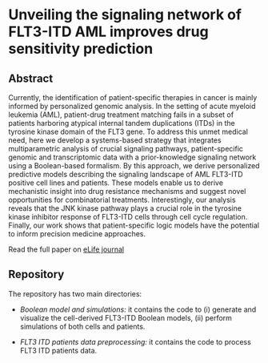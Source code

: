 # Unveiling the signaling network of FLT3-ITD AML improves drug sensitivity prediction

## Abstract

Currently, the identification of patient-specific therapies in cancer is mainly informed by personalized genomic analysis. In the setting of acute myeloid leukemia (AML), patient-drug treatment matching fails in a subset of patients harboring atypical internal tandem duplications (ITDs) in the tyrosine kinase domain of the FLT3 gene. To address this unmet medical need, here we develop a systems-based strategy that integrates multiparametric analysis of crucial signaling pathways, patient-specific genomic and transcriptomic data with a prior-knowledge signaling network using a Boolean-based formalism. By this approach, we derive personalized predictive models describing the signaling landscape of AML FLT3-ITD positive cell lines and patients. These models enable us to derive mechanistic insight into drug resistance mechanisms and suggest novel opportunities for combinatorial treatments. Interestingly, our analysis reveals that the JNK kinase pathway plays a crucial role in the tyrosine kinase inhibitor response of FLT3-ITD cells through cell cycle regulation. Finally, our work shows that patient-specific logic models have the potential to inform precision medicine approaches.

Read the full paper on [eLife journal](<https://doi.org/10.7554/eLife.90532.1>)

## Repository

The repository has two main directories:

-   *Boolean model and simulations:* it contains the code to (i) generate and visualize the cell-derived FLT3-ITD Boolean models, (ii) perform simulations of both cells and patients.

-   *FLT3 ITD patients data preprocessing:* it contains the code to process FLT3 ITD patients data.
